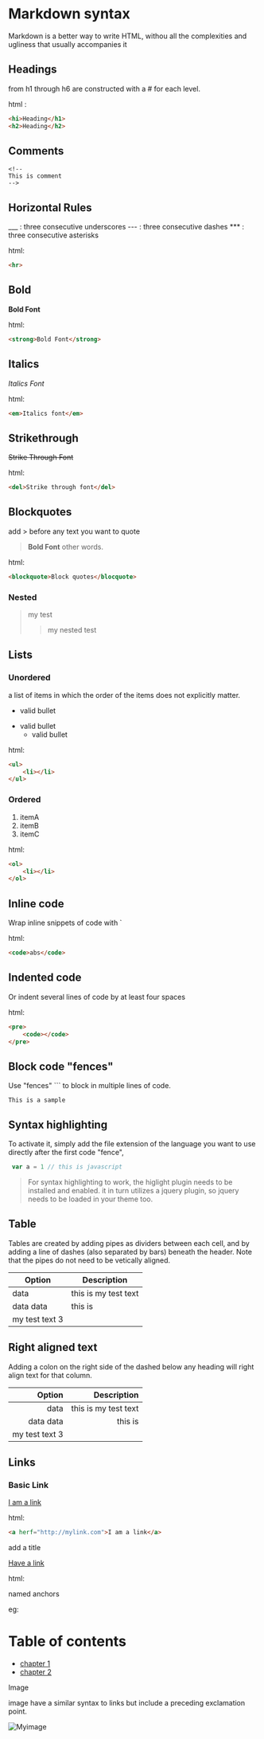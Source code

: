 # Markdown syntax

Markdown is a better way to write HTML, withou all the complexities and ugliness that usually accompanies it

## Headings 
from h1 through h6 are constructed with a # for each level. 

html :
```html
<hi>Heading</h1>
<h2>Heading</h2>
```

## Comments

```
<!--
This is comment
-->
```

## Horizontal Rules

___ : three consecutive underscores
--- : three consecutive dashes
*** : three consecutive asterisks

html:
```html
<hr>
```

## Bold
**Bold Font**

html:
```html
<strong>Bold Font</strong>
```

## Italics
_Italics Font_

html:
```html
<em>Italics font</em>
```

## Strikethrough
~~Strike Through Font~~

html:
```html
<del>Strike through font</del>
```

## Blockquotes
add > before any text you want to quote

> **Bold Font** other words.

html:
```html
<blockquote>Block quotes</blocquote>
```

### Nested

> my test 
>> my nested test

## Lists

### Unordered
a list of items in which the order of the items does not explicitly matter.

* valid bullet
+ valid bullet
    - valid bullet

html:
```html
<ul>
    <li></li>
</ul>
```

### Ordered 

1. itemA
2. itemB
2. itemC

html:
```html
<ol>
    <li></li>
</ol>
```

## Inline code
Wrap inline snippets of code with `

html:
```html
<code>abs</code>
```

## Indented code
Or indent several lines of code by at least four spaces

html:
```html
<pre>
    <code></code>
</pre>
```

## Block code "fences"
Use "fences" ``` to block in multiple lines of code. 

``` markup
This is a sample 
```

## Syntax highlighting
To activate it, simply add the file extension of the language you want to use directly after the first code "fence", 
```js
 var a = 1 // this is javascript
```

> For syntax highlighting to work, the higlight plugin needs to be installed and enabled. it in turn utilizes a jquery plugin, so jquery needs to be loaded in your theme too. 

## Table 
Tables are created by adding pipes as dividers between each cell, and by adding a line of dashes (also separated by bars) beneath the header. Note that the pipes do not need to be vetically aligned. 

| Option | Description |
| ------ | ----------- |
| data   | this is my test text |
| data data | this is 
my test text 3 |

## Right aligned text
Adding a colon on the right side of the dashed below any heading will right align text for that column.

| Option | Description |
| -----: | ----------: |
| data   | this is my test text |
| data data | this is 
my test text 3 |

## Links 

### Basic Link 

[I am a link](http://mylink.com)

html:
```html
<a herf="http://mylink.com">I am a link</a>
```

add a title

[Have a link](httP//mylink.com "Visit link")

html:
<a herf="" title=""></a>

named anchors

eg:

# Table of contents
 * [chapter 1](#chapter-1)
 * [chapter 2](#chapter-2)


Image

image have a similar syntax to links but include a preceding exclamation point.

![Myimage](http://image.jpg "My image")

